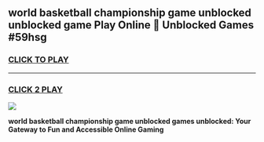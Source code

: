
## world basketball championship game unblocked unblocked game Play Online 👋 Unblocked Games #59hsg
<h3>
<a href="https://premium.freeplayer.one?title=world_basketball_championship_game_unblocked&ref=21F">CLICK TO PLAY</a></h3>
<hr>

<h3>
<a href="https://premium.freeplayer.one?title=world_basketball_championship_game_unblocked&ref=21F">CLICK 2 PLAY</a>
  
</h3>

<a href="https://premium.freeplayer.one?title=world_basketball_championship_game_unblocked&ref=21F/"><img src="https://clearcache.store/games.png"></a>


**world basketball championship game unblocked games unblocked: Your Gateway to Fun and Accessible Online Gaming**
